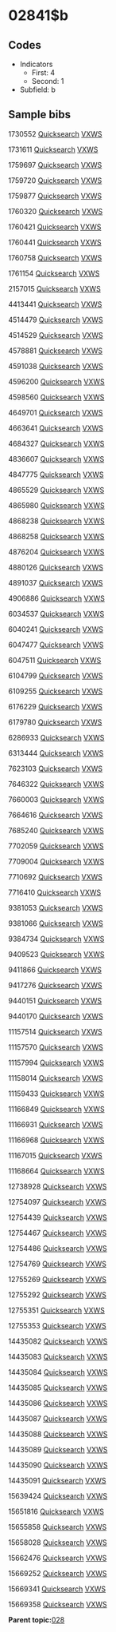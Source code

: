 # 02841$b

## Codes

-   Indicators
    -   First: 4
    -   Second: 1
-   Subfield: b

## Sample bibs

1730552 [Quicksearch](https://search.library.yale.edu/catalog/1730552) [VXWS](http://prodorbis.library.yale.edu:7014/vxws/GetHoldingsService?bibId=1730552)

1731611 [Quicksearch](https://search.library.yale.edu/catalog/1731611) [VXWS](http://prodorbis.library.yale.edu:7014/vxws/GetHoldingsService?bibId=1731611)

1759697 [Quicksearch](https://search.library.yale.edu/catalog/1759697) [VXWS](http://prodorbis.library.yale.edu:7014/vxws/GetHoldingsService?bibId=1759697)

1759720 [Quicksearch](https://search.library.yale.edu/catalog/1759720) [VXWS](http://prodorbis.library.yale.edu:7014/vxws/GetHoldingsService?bibId=1759720)

1759877 [Quicksearch](https://search.library.yale.edu/catalog/1759877) [VXWS](http://prodorbis.library.yale.edu:7014/vxws/GetHoldingsService?bibId=1759877)

1760320 [Quicksearch](https://search.library.yale.edu/catalog/1760320) [VXWS](http://prodorbis.library.yale.edu:7014/vxws/GetHoldingsService?bibId=1760320)

1760421 [Quicksearch](https://search.library.yale.edu/catalog/1760421) [VXWS](http://prodorbis.library.yale.edu:7014/vxws/GetHoldingsService?bibId=1760421)

1760441 [Quicksearch](https://search.library.yale.edu/catalog/1760441) [VXWS](http://prodorbis.library.yale.edu:7014/vxws/GetHoldingsService?bibId=1760441)

1760758 [Quicksearch](https://search.library.yale.edu/catalog/1760758) [VXWS](http://prodorbis.library.yale.edu:7014/vxws/GetHoldingsService?bibId=1760758)

1761154 [Quicksearch](https://search.library.yale.edu/catalog/1761154) [VXWS](http://prodorbis.library.yale.edu:7014/vxws/GetHoldingsService?bibId=1761154)

2157015 [Quicksearch](https://search.library.yale.edu/catalog/2157015) [VXWS](http://prodorbis.library.yale.edu:7014/vxws/GetHoldingsService?bibId=2157015)

4413441 [Quicksearch](https://search.library.yale.edu/catalog/4413441) [VXWS](http://prodorbis.library.yale.edu:7014/vxws/GetHoldingsService?bibId=4413441)

4514479 [Quicksearch](https://search.library.yale.edu/catalog/4514479) [VXWS](http://prodorbis.library.yale.edu:7014/vxws/GetHoldingsService?bibId=4514479)

4514529 [Quicksearch](https://search.library.yale.edu/catalog/4514529) [VXWS](http://prodorbis.library.yale.edu:7014/vxws/GetHoldingsService?bibId=4514529)

4578881 [Quicksearch](https://search.library.yale.edu/catalog/4578881) [VXWS](http://prodorbis.library.yale.edu:7014/vxws/GetHoldingsService?bibId=4578881)

4591038 [Quicksearch](https://search.library.yale.edu/catalog/4591038) [VXWS](http://prodorbis.library.yale.edu:7014/vxws/GetHoldingsService?bibId=4591038)

4596200 [Quicksearch](https://search.library.yale.edu/catalog/4596200) [VXWS](http://prodorbis.library.yale.edu:7014/vxws/GetHoldingsService?bibId=4596200)

4598560 [Quicksearch](https://search.library.yale.edu/catalog/4598560) [VXWS](http://prodorbis.library.yale.edu:7014/vxws/GetHoldingsService?bibId=4598560)

4649701 [Quicksearch](https://search.library.yale.edu/catalog/4649701) [VXWS](http://prodorbis.library.yale.edu:7014/vxws/GetHoldingsService?bibId=4649701)

4663641 [Quicksearch](https://search.library.yale.edu/catalog/4663641) [VXWS](http://prodorbis.library.yale.edu:7014/vxws/GetHoldingsService?bibId=4663641)

4684327 [Quicksearch](https://search.library.yale.edu/catalog/4684327) [VXWS](http://prodorbis.library.yale.edu:7014/vxws/GetHoldingsService?bibId=4684327)

4836607 [Quicksearch](https://search.library.yale.edu/catalog/4836607) [VXWS](http://prodorbis.library.yale.edu:7014/vxws/GetHoldingsService?bibId=4836607)

4847775 [Quicksearch](https://search.library.yale.edu/catalog/4847775) [VXWS](http://prodorbis.library.yale.edu:7014/vxws/GetHoldingsService?bibId=4847775)

4865529 [Quicksearch](https://search.library.yale.edu/catalog/4865529) [VXWS](http://prodorbis.library.yale.edu:7014/vxws/GetHoldingsService?bibId=4865529)

4865980 [Quicksearch](https://search.library.yale.edu/catalog/4865980) [VXWS](http://prodorbis.library.yale.edu:7014/vxws/GetHoldingsService?bibId=4865980)

4868238 [Quicksearch](https://search.library.yale.edu/catalog/4868238) [VXWS](http://prodorbis.library.yale.edu:7014/vxws/GetHoldingsService?bibId=4868238)

4868258 [Quicksearch](https://search.library.yale.edu/catalog/4868258) [VXWS](http://prodorbis.library.yale.edu:7014/vxws/GetHoldingsService?bibId=4868258)

4876204 [Quicksearch](https://search.library.yale.edu/catalog/4876204) [VXWS](http://prodorbis.library.yale.edu:7014/vxws/GetHoldingsService?bibId=4876204)

4880126 [Quicksearch](https://search.library.yale.edu/catalog/4880126) [VXWS](http://prodorbis.library.yale.edu:7014/vxws/GetHoldingsService?bibId=4880126)

4891037 [Quicksearch](https://search.library.yale.edu/catalog/4891037) [VXWS](http://prodorbis.library.yale.edu:7014/vxws/GetHoldingsService?bibId=4891037)

4906886 [Quicksearch](https://search.library.yale.edu/catalog/4906886) [VXWS](http://prodorbis.library.yale.edu:7014/vxws/GetHoldingsService?bibId=4906886)

6034537 [Quicksearch](https://search.library.yale.edu/catalog/6034537) [VXWS](http://prodorbis.library.yale.edu:7014/vxws/GetHoldingsService?bibId=6034537)

6040241 [Quicksearch](https://search.library.yale.edu/catalog/6040241) [VXWS](http://prodorbis.library.yale.edu:7014/vxws/GetHoldingsService?bibId=6040241)

6047477 [Quicksearch](https://search.library.yale.edu/catalog/6047477) [VXWS](http://prodorbis.library.yale.edu:7014/vxws/GetHoldingsService?bibId=6047477)

6047511 [Quicksearch](https://search.library.yale.edu/catalog/6047511) [VXWS](http://prodorbis.library.yale.edu:7014/vxws/GetHoldingsService?bibId=6047511)

6104799 [Quicksearch](https://search.library.yale.edu/catalog/6104799) [VXWS](http://prodorbis.library.yale.edu:7014/vxws/GetHoldingsService?bibId=6104799)

6109255 [Quicksearch](https://search.library.yale.edu/catalog/6109255) [VXWS](http://prodorbis.library.yale.edu:7014/vxws/GetHoldingsService?bibId=6109255)

6176229 [Quicksearch](https://search.library.yale.edu/catalog/6176229) [VXWS](http://prodorbis.library.yale.edu:7014/vxws/GetHoldingsService?bibId=6176229)

6179780 [Quicksearch](https://search.library.yale.edu/catalog/6179780) [VXWS](http://prodorbis.library.yale.edu:7014/vxws/GetHoldingsService?bibId=6179780)

6286933 [Quicksearch](https://search.library.yale.edu/catalog/6286933) [VXWS](http://prodorbis.library.yale.edu:7014/vxws/GetHoldingsService?bibId=6286933)

6313444 [Quicksearch](https://search.library.yale.edu/catalog/6313444) [VXWS](http://prodorbis.library.yale.edu:7014/vxws/GetHoldingsService?bibId=6313444)

7623103 [Quicksearch](https://search.library.yale.edu/catalog/7623103) [VXWS](http://prodorbis.library.yale.edu:7014/vxws/GetHoldingsService?bibId=7623103)

7646322 [Quicksearch](https://search.library.yale.edu/catalog/7646322) [VXWS](http://prodorbis.library.yale.edu:7014/vxws/GetHoldingsService?bibId=7646322)

7660003 [Quicksearch](https://search.library.yale.edu/catalog/7660003) [VXWS](http://prodorbis.library.yale.edu:7014/vxws/GetHoldingsService?bibId=7660003)

7664616 [Quicksearch](https://search.library.yale.edu/catalog/7664616) [VXWS](http://prodorbis.library.yale.edu:7014/vxws/GetHoldingsService?bibId=7664616)

7685240 [Quicksearch](https://search.library.yale.edu/catalog/7685240) [VXWS](http://prodorbis.library.yale.edu:7014/vxws/GetHoldingsService?bibId=7685240)

7702059 [Quicksearch](https://search.library.yale.edu/catalog/7702059) [VXWS](http://prodorbis.library.yale.edu:7014/vxws/GetHoldingsService?bibId=7702059)

7709004 [Quicksearch](https://search.library.yale.edu/catalog/7709004) [VXWS](http://prodorbis.library.yale.edu:7014/vxws/GetHoldingsService?bibId=7709004)

7710692 [Quicksearch](https://search.library.yale.edu/catalog/7710692) [VXWS](http://prodorbis.library.yale.edu:7014/vxws/GetHoldingsService?bibId=7710692)

7716410 [Quicksearch](https://search.library.yale.edu/catalog/7716410) [VXWS](http://prodorbis.library.yale.edu:7014/vxws/GetHoldingsService?bibId=7716410)

9381053 [Quicksearch](https://search.library.yale.edu/catalog/9381053) [VXWS](http://prodorbis.library.yale.edu:7014/vxws/GetHoldingsService?bibId=9381053)

9381066 [Quicksearch](https://search.library.yale.edu/catalog/9381066) [VXWS](http://prodorbis.library.yale.edu:7014/vxws/GetHoldingsService?bibId=9381066)

9384734 [Quicksearch](https://search.library.yale.edu/catalog/9384734) [VXWS](http://prodorbis.library.yale.edu:7014/vxws/GetHoldingsService?bibId=9384734)

9409523 [Quicksearch](https://search.library.yale.edu/catalog/9409523) [VXWS](http://prodorbis.library.yale.edu:7014/vxws/GetHoldingsService?bibId=9409523)

9411866 [Quicksearch](https://search.library.yale.edu/catalog/9411866) [VXWS](http://prodorbis.library.yale.edu:7014/vxws/GetHoldingsService?bibId=9411866)

9417276 [Quicksearch](https://search.library.yale.edu/catalog/9417276) [VXWS](http://prodorbis.library.yale.edu:7014/vxws/GetHoldingsService?bibId=9417276)

9440151 [Quicksearch](https://search.library.yale.edu/catalog/9440151) [VXWS](http://prodorbis.library.yale.edu:7014/vxws/GetHoldingsService?bibId=9440151)

9440170 [Quicksearch](https://search.library.yale.edu/catalog/9440170) [VXWS](http://prodorbis.library.yale.edu:7014/vxws/GetHoldingsService?bibId=9440170)

11157514 [Quicksearch](https://search.library.yale.edu/catalog/11157514) [VXWS](http://prodorbis.library.yale.edu:7014/vxws/GetHoldingsService?bibId=11157514)

11157570 [Quicksearch](https://search.library.yale.edu/catalog/11157570) [VXWS](http://prodorbis.library.yale.edu:7014/vxws/GetHoldingsService?bibId=11157570)

11157994 [Quicksearch](https://search.library.yale.edu/catalog/11157994) [VXWS](http://prodorbis.library.yale.edu:7014/vxws/GetHoldingsService?bibId=11157994)

11158014 [Quicksearch](https://search.library.yale.edu/catalog/11158014) [VXWS](http://prodorbis.library.yale.edu:7014/vxws/GetHoldingsService?bibId=11158014)

11159433 [Quicksearch](https://search.library.yale.edu/catalog/11159433) [VXWS](http://prodorbis.library.yale.edu:7014/vxws/GetHoldingsService?bibId=11159433)

11166849 [Quicksearch](https://search.library.yale.edu/catalog/11166849) [VXWS](http://prodorbis.library.yale.edu:7014/vxws/GetHoldingsService?bibId=11166849)

11166931 [Quicksearch](https://search.library.yale.edu/catalog/11166931) [VXWS](http://prodorbis.library.yale.edu:7014/vxws/GetHoldingsService?bibId=11166931)

11166968 [Quicksearch](https://search.library.yale.edu/catalog/11166968) [VXWS](http://prodorbis.library.yale.edu:7014/vxws/GetHoldingsService?bibId=11166968)

11167015 [Quicksearch](https://search.library.yale.edu/catalog/11167015) [VXWS](http://prodorbis.library.yale.edu:7014/vxws/GetHoldingsService?bibId=11167015)

11168664 [Quicksearch](https://search.library.yale.edu/catalog/11168664) [VXWS](http://prodorbis.library.yale.edu:7014/vxws/GetHoldingsService?bibId=11168664)

12738928 [Quicksearch](https://search.library.yale.edu/catalog/12738928) [VXWS](http://prodorbis.library.yale.edu:7014/vxws/GetHoldingsService?bibId=12738928)

12754097 [Quicksearch](https://search.library.yale.edu/catalog/12754097) [VXWS](http://prodorbis.library.yale.edu:7014/vxws/GetHoldingsService?bibId=12754097)

12754439 [Quicksearch](https://search.library.yale.edu/catalog/12754439) [VXWS](http://prodorbis.library.yale.edu:7014/vxws/GetHoldingsService?bibId=12754439)

12754467 [Quicksearch](https://search.library.yale.edu/catalog/12754467) [VXWS](http://prodorbis.library.yale.edu:7014/vxws/GetHoldingsService?bibId=12754467)

12754486 [Quicksearch](https://search.library.yale.edu/catalog/12754486) [VXWS](http://prodorbis.library.yale.edu:7014/vxws/GetHoldingsService?bibId=12754486)

12754769 [Quicksearch](https://search.library.yale.edu/catalog/12754769) [VXWS](http://prodorbis.library.yale.edu:7014/vxws/GetHoldingsService?bibId=12754769)

12755269 [Quicksearch](https://search.library.yale.edu/catalog/12755269) [VXWS](http://prodorbis.library.yale.edu:7014/vxws/GetHoldingsService?bibId=12755269)

12755292 [Quicksearch](https://search.library.yale.edu/catalog/12755292) [VXWS](http://prodorbis.library.yale.edu:7014/vxws/GetHoldingsService?bibId=12755292)

12755351 [Quicksearch](https://search.library.yale.edu/catalog/12755351) [VXWS](http://prodorbis.library.yale.edu:7014/vxws/GetHoldingsService?bibId=12755351)

12755353 [Quicksearch](https://search.library.yale.edu/catalog/12755353) [VXWS](http://prodorbis.library.yale.edu:7014/vxws/GetHoldingsService?bibId=12755353)

14435082 [Quicksearch](https://search.library.yale.edu/catalog/14435082) [VXWS](http://prodorbis.library.yale.edu:7014/vxws/GetHoldingsService?bibId=14435082)

14435083 [Quicksearch](https://search.library.yale.edu/catalog/14435083) [VXWS](http://prodorbis.library.yale.edu:7014/vxws/GetHoldingsService?bibId=14435083)

14435084 [Quicksearch](https://search.library.yale.edu/catalog/14435084) [VXWS](http://prodorbis.library.yale.edu:7014/vxws/GetHoldingsService?bibId=14435084)

14435085 [Quicksearch](https://search.library.yale.edu/catalog/14435085) [VXWS](http://prodorbis.library.yale.edu:7014/vxws/GetHoldingsService?bibId=14435085)

14435086 [Quicksearch](https://search.library.yale.edu/catalog/14435086) [VXWS](http://prodorbis.library.yale.edu:7014/vxws/GetHoldingsService?bibId=14435086)

14435087 [Quicksearch](https://search.library.yale.edu/catalog/14435087) [VXWS](http://prodorbis.library.yale.edu:7014/vxws/GetHoldingsService?bibId=14435087)

14435088 [Quicksearch](https://search.library.yale.edu/catalog/14435088) [VXWS](http://prodorbis.library.yale.edu:7014/vxws/GetHoldingsService?bibId=14435088)

14435089 [Quicksearch](https://search.library.yale.edu/catalog/14435089) [VXWS](http://prodorbis.library.yale.edu:7014/vxws/GetHoldingsService?bibId=14435089)

14435090 [Quicksearch](https://search.library.yale.edu/catalog/14435090) [VXWS](http://prodorbis.library.yale.edu:7014/vxws/GetHoldingsService?bibId=14435090)

14435091 [Quicksearch](https://search.library.yale.edu/catalog/14435091) [VXWS](http://prodorbis.library.yale.edu:7014/vxws/GetHoldingsService?bibId=14435091)

15639424 [Quicksearch](https://search.library.yale.edu/catalog/15639424) [VXWS](http://prodorbis.library.yale.edu:7014/vxws/GetHoldingsService?bibId=15639424)

15651816 [Quicksearch](https://search.library.yale.edu/catalog/15651816) [VXWS](http://prodorbis.library.yale.edu:7014/vxws/GetHoldingsService?bibId=15651816)

15655858 [Quicksearch](https://search.library.yale.edu/catalog/15655858) [VXWS](http://prodorbis.library.yale.edu:7014/vxws/GetHoldingsService?bibId=15655858)

15658028 [Quicksearch](https://search.library.yale.edu/catalog/15658028) [VXWS](http://prodorbis.library.yale.edu:7014/vxws/GetHoldingsService?bibId=15658028)

15662476 [Quicksearch](https://search.library.yale.edu/catalog/15662476) [VXWS](http://prodorbis.library.yale.edu:7014/vxws/GetHoldingsService?bibId=15662476)

15669252 [Quicksearch](https://search.library.yale.edu/catalog/15669252) [VXWS](http://prodorbis.library.yale.edu:7014/vxws/GetHoldingsService?bibId=15669252)

15669341 [Quicksearch](https://search.library.yale.edu/catalog/15669341) [VXWS](http://prodorbis.library.yale.edu:7014/vxws/GetHoldingsService?bibId=15669341)

15669358 [Quicksearch](https://search.library.yale.edu/catalog/15669358) [VXWS](http://prodorbis.library.yale.edu:7014/vxws/GetHoldingsService?bibId=15669358)

**Parent topic:**[028](../../tags/028/028.md)

